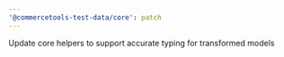 ```yaml
---
'@commercetools-test-data/core': patch
---
```


Update core helpers to support accurate typing for transformed models
